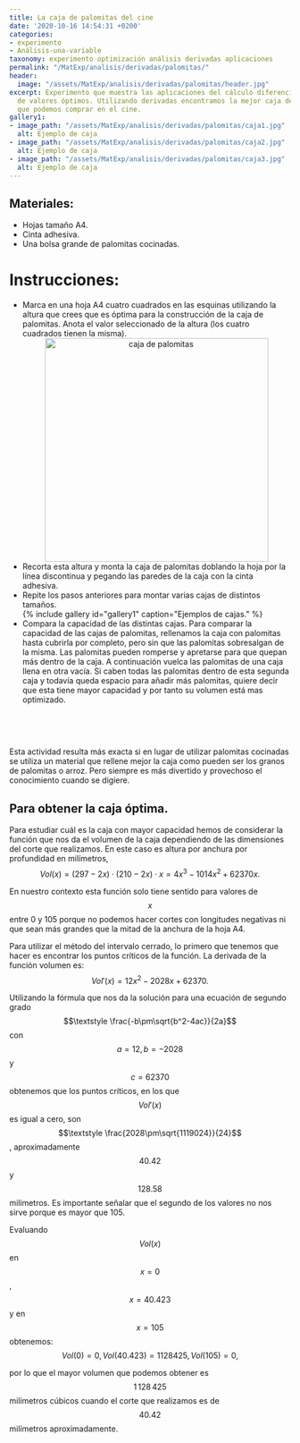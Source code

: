 ```yaml
---
title: La caja de palomitas del cine
date: '2020-10-16 14:54:31 +0200'
categories:
- experimento
- Análisis-una-variable
taxonomy: experimento optimización análisis derivadas aplicaciones
permalink: "/MatExp/analisis/derivadas/palomitas/"
header:
  image: "/assets/MatExp/analisis/derivadas/palomitas/header.jpg"
excerpt: Experimento que muestra las aplicaciones del cálculo diferencial a la búsqueda
  de valores óptimos. Utilizando derivadas encontramos la mejor caja de palomitas
  que podemos comprar en el cine.
gallery1:
- image_path: "/assets/MatExp/analisis/derivadas/palomitas/caja1.jpg"
  alt: Ejemplo de caja
- image_path: "/assets/MatExp/analisis/derivadas/palomitas/caja2.jpg"
  alt: Ejemplo de caja
- image_path: "/assets/MatExp/analisis/derivadas/palomitas/caja3.jpg"
  alt: Ejemplo de caja
---
```


<div class="materials">
<h2> Materiales:</h2>
<ul>
<li> Hojas tamaño A4.</li>
<li> Cinta adhesiva.</li>
<li> Una bolsa grande de palomitas cocinadas.</li>
</ul>
</div>

<div class="experiment">

<h1> Instrucciones:</h1>
<ul>
<li> Marca en una hoja A4 cuatro cuadrados en las esquinas utilizando la altura que crees que es óptima para la construcción de la caja de palomitas. Anota el valor seleccionado de la altura (los cuatro cuadrados tienen la misma).
<div style="text-align: center;"><img src="{{ site.baseurl }}/assets/MatExp/analisis/derivadas/palomitas/papel.png" alt="caja de palomitas" width="400"/></div></li>
<li> Recorta esta altura y monta la caja de palomitas doblando la hoja por la línea discontinua y pegando las paredes de la caja con la cinta adhesiva.</li>
<li>Repite los pasos anteriores para montar varias cajas de distintos tamaños.</li>
<div class="text-center">{% include gallery id="gallery1" caption="Ejemplos de cajas." %}</div>

<li>Compara la capacidad de las distintas cajas. Para comparar la capacidad de las cajas de palomitas, rellenamos la caja con palomitas hasta cubrirla por completo, pero sin que las palomitas sobresalgan de la misma. Las palomitas pueden romperse y apretarse para que quepan más dentro de la caja. A continuación vuelca las palomitas de una caja llena en otra vacía. Si caben todas las palomitas dentro de esta segunda caja y todavía queda espacio para añadir más palomitas, quiere decir que esta tiene mayor capacidad y por tanto su volumen está mas optimizado.</li>

<p class="text-center"> <a class="btn btn--large btn--info" style="color: white;" target="_blank" onclick="toggle_visibility('solucion');" >Caja óptima</a>

<a class="btn btn--large btn--info" style="color: white;" target="_blank" href="{{ site.baseurl }}/assets/MatExp/analisis/derivadas/palomitas/Solucion-optima.pdf">Descargar plantilla</a></p>

<div id="solucion" style="text-align: center; display: none;"><img src="{{ site.baseurl }}/assets/MatExp/analisis/derivadas/palomitas/solucion.jpg" alt="caja de palomitas óptima" width="100%;"/></div>
</ul>
</div>


Esta actividad resulta más exacta si en lugar de utilizar palomitas cocinadas se utiliza un material que rellene mejor la caja como pueden ser los granos de palomitas o arroz. Pero siempre es más divertido y provechoso el conocimiento cuando se digiere.

## Para obtener la caja óptima.
Para estudiar cuál es la caja con mayor capacidad hemos de considerar la función que nos da el volumen de la caja dependiendo de las dimensiones del corte que realizamos. En este caso es altura por anchura por profundidad en milímetros,
$$
	Vol(x)=(297-2x)\cdot(210-2x)\cdot x = 4 x^3 - 1014x^2 + 62370x.
$$

En nuestro contexto esta función solo tiene sentido para valores de $$\textstyle x$$ entre 0 y 105 porque no podemos hacer cortes con longitudes negativas ni que sean más grandes que la mitad de la anchura de la hoja A4.

Para utilizar el método del intervalo cerrado, lo primero que tenemos que hacer es encontrar los puntos críticos de la función. La derivada de la función volumen es:
$$
	Vol'(x)=12x^{2}-2028x+62370.
$$

Utilizando la fórmula que nos da la solución para una ecuación de segundo grado $$\textstyle \frac{-b\pm\sqrt{b^2-4ac}}{2a}$$ con $$\textstyle a=12, b=-2028$$ y $$\textstyle c=62370$$ obtenemos que los puntos críticos, en los que $$\textstyle Vol'(x)$$ es igual a cero, son $$\textstyle \frac{2028\pm\sqrt{1119024}}{24}$$, aproximadamente $$\textstyle 40.42$$ y $$\textstyle 128.58$$ milímetros. Es importante señalar que el segundo de los valores no nos sirve porque es mayor que 105.

Evaluando $$\textstyle Vol(x)$$ en $$\textstyle x=0$$,  $$\textstyle x=40.423$$ y en $$\textstyle x=105$$ obtenemos:
$$
 Vol(0)=0,
Vol(40.423)=1128425,
 Vol(105)=0,
$$

por lo que el mayor volumen que podemos obtener es $$\textstyle 1\,128\,425$$ milímetros cúbicos cuando el corte que realizamos es de $$\textstyle 40.42$$ milímetros aproximadamente.
